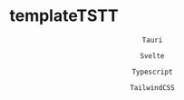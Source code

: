 # templateTSTT

<div align=center>

    Tauri

    Svelte

    Typescript
    
    TailwindCSS
</div>